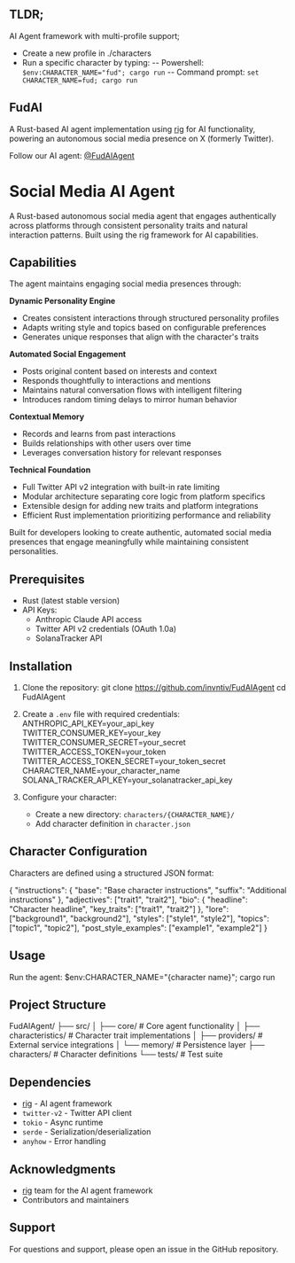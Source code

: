 

## TLDR;
AI Agent framework with multi-profile support; 
- Create a new profile in ./characters
- Run a specific character by typing:
  -- Powershell: `$env:CHARACTER_NAME="fud"; cargo run`
  -- Command prompt: `set CHARACTER_NAME=fud; cargo run`

## FudAI

A Rust-based AI agent implementation using [rig](https://github.com/0xPlaygrounds/rig) for AI functionality, powering an autonomous social media presence on X (formerly Twitter).

Follow our AI agent: [@FudAIAgent](https://x.com/FudAIAgent)

# Social Media AI Agent

A Rust-based autonomous social media agent that engages authentically across platforms through consistent personality traits and natural interaction patterns. Built using the rig framework for AI capabilities.

## Capabilities

The agent maintains engaging social media presences through:

**Dynamic Personality Engine**
- Creates consistent interactions through structured personality profiles
- Adapts writing style and topics based on configurable preferences
- Generates unique responses that align with the character's traits

**Automated Social Engagement** 
- Posts original content based on interests and context
- Responds thoughtfully to interactions and mentions
- Maintains natural conversation flows with intelligent filtering
- Introduces random timing delays to mirror human behavior

**Contextual Memory**
- Records and learns from past interactions
- Builds relationships with other users over time
- Leverages conversation history for relevant responses

**Technical Foundation**
- Full Twitter API v2 integration with built-in rate limiting
- Modular architecture separating core logic from platform specifics
- Extensible design for adding new traits and platform integrations
- Efficient Rust implementation prioritizing performance and reliability

Built for developers looking to create authentic, automated social media presences that engage meaningfully while maintaining consistent personalities.

## Prerequisites

- Rust (latest stable version)
- API Keys:
  - Anthropic Claude API access
  - Twitter API v2 credentials (OAuth 1.0a)
  - SolanaTracker API

## Installation

1. Clone the repository:
   git clone https://github.com/invntiv/FudAIAgent
   cd FudAIAgent

2. Create a `.env` file with required credentials:
   ANTHROPIC_API_KEY=your_api_key
   TWITTER_CONSUMER_KEY=your_key
   TWITTER_CONSUMER_SECRET=your_secret
   TWITTER_ACCESS_TOKEN=your_token
   TWITTER_ACCESS_TOKEN_SECRET=your_token_secret
   CHARACTER_NAME=your_character_name
   SOLANA_TRACKER_API_KEY=your_solanatracker_api_key

4. Configure your character:
   - Create a new directory: `characters/{CHARACTER_NAME}/`
   - Add character definition in `character.json`

## Character Configuration

Characters are defined using a structured JSON format:

{
"instructions": {
"base": "Base character instructions",
"suffix": "Additional instructions"
},
"adjectives": ["trait1", "trait2"],
"bio": {
"headline": "Character headline",
"key_traits": ["trait1", "trait2"]
},
"lore": ["background1", "background2"],
"styles": ["style1", "style2"],
"topics": ["topic1", "topic2"],
"post_style_examples": ["example1", "example2"]
}

## Usage

Run the agent:
$env:CHARACTER_NAME="{character name}"; cargo run

## Project Structure

FudAIAgent/
├── src/
│ ├── core/ # Core agent functionality
│ ├── characteristics/ # Character trait implementations
│ ├── providers/ # External service integrations
│ └── memory/ # Persistence layer
├── characters/ # Character definitions
└── tests/ # Test suite

## Dependencies

- [rig](https://github.com/0xPlaygrounds/rig) - AI agent framework
- `twitter-v2` - Twitter API client
- `tokio` - Async runtime
- `serde` - Serialization/deserialization
- `anyhow` - Error handling

## Acknowledgments

- [rig](https://github.com/0xPlaygrounds/rig) team for the AI agent framework
- Contributors and maintainers

## Support

For questions and support, please open an issue in the GitHub repository.
